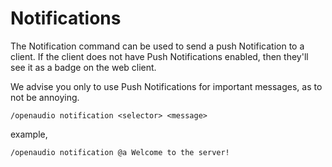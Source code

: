 [//]: # (TITLE:Notifications)
[//]: # (ICON:far fa-comment-dots)
[//]: # (DESCRIPTION:Using the notification sub command)
[//]: # (TAGS:notifications,notification,commands)

# Notifications
The Notification command can be used to send a push Notification to a client. If the client does not have Push Notifications enabled, then they'll see it as a badge on the web client.

We advise you only to use Push Notifications for important messages, as to not be annoying.
```
/openaudio notification <selector> <message> 
```

example,
```
/openaudio notification @a Welcome to the server!
```